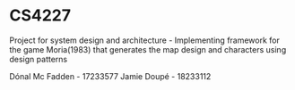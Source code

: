 # CS4227
Project for system design and architecture - Implementing framework for the game Moria(1983) that generates the map design and characters using design patterns

Dónal Mc Fadden - 17233577
Jamie Doupé - 18233112
